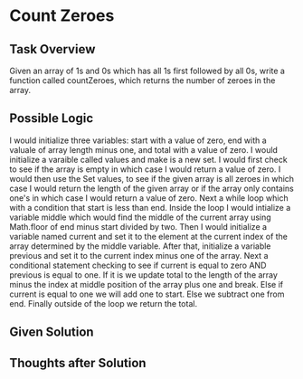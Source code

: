# Count Zeroes

## Task Overview
Given an array of 1s and 0s which has all 1s first followed by all 0s, write a function called countZeroes, which returns the number of zeroes in the array.

## Possible Logic
I would initialize three variables: start with a value of zero, end with a valuale of array length minus one, and total with a value of zero. I would initialize a varaible called values and make is a new set. I would first check to see if the array is empty in which case I would return a value of zero. I would then use the Set values, to see if the given array is all zeroes in which case I would return the length of the given array or if the array only contains one's in which case I would return a value of zero. Next a while loop which with a condition that start is less than end. Inside the loop I would intialize a variable middle which would find the middle of the current array using Math.floor of end minus start divided by two. Then I would initialize a variable named current and set it to the element at the current index of the array determined by the middle variable. After that, initialize a variable previous and set it to the current index minus one of the array. Next a conditional statement checking to see if current is equal to zero AND previous is equal to one. If it is we update total to the length of the array minus the index at middle position of the array plus one and break. Else if current is equal to one we will add one to start. Else we subtract one from end. Finally outside of the loop we return the total.

## Given Solution

## Thoughts after Solution

